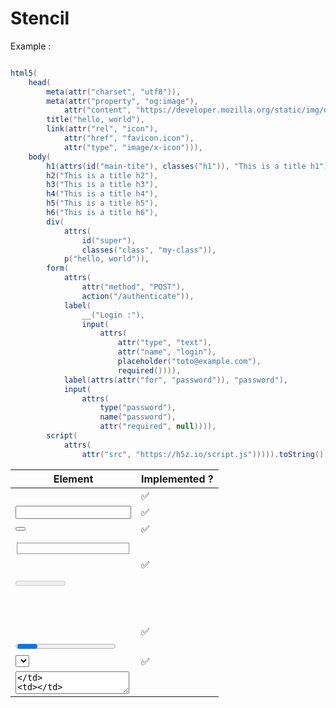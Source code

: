 # Stencil

Example : 

```java

html5(
    head(
        meta(attr("charset", "utf8")),
        meta(attr("property", "og:image"),
            attr("content", "https://developer.mozilla.org/static/img/opengraph-logo.png")),
        title("hello, world"),
        link(attr("rel", "icon"),
            attr("href", "favicon.icon"),
            attr("type", "image/x-icon"))),
    body(
        h1(attrs(id("main-tite"), classes("h1")), "This is a title h1"),
        h2("This is a title h2"),
        h3("This is a title h3"),
        h4("This is a title h4"),
        h5("This is a title h5"),
        h6("This is a title h6"),
        div(
            attrs(
                id("super"),
                classes("class", "my-class")),
            p("hello, world")),
        form(
            attrs(
                attr("method", "POST"),
                action("/authenticate")),
            label(
                __("Login :"),
                input(
                    attrs(
                        attr("type", "text"),
                        attr("name", "login"),
                        placeholder("toto@example.com"),
                        required()))),
            label(attrs(attr("for", "password")), "password"),
            input(
                attrs(
                    type("password"),
                    name("password"),
                    attr("required", null)))),
        script(
            attrs(
                attr("src", "https://h5z.io/script.js"))))).toString();
```

| Element       |  Implemented ?    |
|---------------|-------------------|
| <form>        |         ✅         |
| <input>       |         ✅         |
| <button>      |         ✅         |
| <datalist>    |                   |
| <fieldset>    |                   |
| <label>       |         ✅         |
| <legend>      |                   |
| <meter>       |                   |
| <optgroup>    |                   |
| <option>      |                   |
| <output>      |         ✅         |
| <progress>    |                   |
| <select>      |         ✅         |
| <textarea>    |                   |